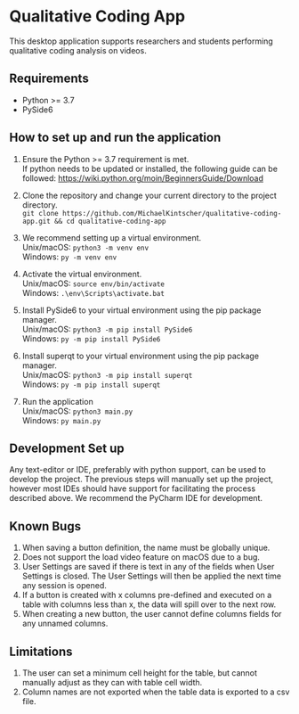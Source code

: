 # Qualitative Coding App
This desktop application supports researchers and students performing qualitative coding analysis on videos.

## Requirements
- Python >= 3.7
- PySide6

## How to set up and run the application
1. Ensure the Python >= 3.7 requirement is met.  
If python needs to be updated or installed, the following guide can be followed: https://wiki.python.org/moin/BeginnersGuide/Download  

2. Clone the repository and change your current directory to the project directory.  
`git clone https://github.com/MichaelKintscher/qualitative-coding-app.git && cd qualitative-coding-app`

3. We recommend setting up a virtual environment.  
Unix/macOS: `python3 -m venv env`  
Windows: `py -m venv env`  

4. Activate the virtual environment.  
Unix/macOS: `source env/bin/activate`  
Windows: `.\env\Scripts\activate.bat`  

5. Install PySide6 to your virtual environment using the pip package manager.  
Unix/macOS: `python3 -m pip install PySide6`  
Windows: `py -m pip install PySide6`  

6. Install superqt to your virtual environment using the pip package manager.  
Unix/macOS: `python3 -m pip install superqt`  
Windows: `py -m pip install superqt`  

7. Run the application  
Unix/macOS: `python3 main.py`  
Windows: `py main.py`  

## Development Set up
Any text-editor or IDE, preferably with python support, can be used to develop the project. The previous steps will manually set up the project,
however most IDEs should have support for facilitating the process described above. We recommend the PyCharm IDE for development.

## Known Bugs
1. When saving a button definition, the name must be globally unique.
2. Does not support the load video feature on macOS due to a bug.
3. User Settings are saved if there is text in any of the fields when User Settings is closed.
The User Settings will then be applied the next time any session is opened.
4. If a button is created with x columns pre-defined and executed on a table with columns
less than x, the data will spill over to the next row.
5. When creating a new button, the user cannot define columns fields for any unnamed columns.

## Limitations
1. The user can set a minimum cell height for the table, but cannot manually adjust as they can with table cell width.
2. Column names are not exported when the table data is exported to a csv file.